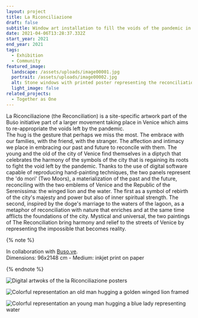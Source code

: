 ```yaml
---
layout: project
title: La Riconciliazione
draft: false
subtitle: Window art installation to fill the voids of the pandemic in Venice
date: 2021-04-06T13:28:37.332Z
start_year: 2021
end_year: 2021
tags:
  - Exhibition
  - Community
featured_image:
  landscape: /assets/uploads/image00001.jpg
  portrait: /assets/uploads/image00002.jpg
  alt: Stone windows with printed poster representing the reconciliation artwork
  light_image: false
related_projects:
  - Together as One
---
```

La Riconciliazione (the Reconciliation) is a site-specific artwork part of the Buṡo initiative part of a larger movement taking place in Venice which aims to re-appropriate the voids left by the pandemic. <br>
The hug is the gesture that perhaps we miss the most. The embrace with our families, with the friend, with the stranger. The affection and intimacy we place in embracing our past and future to reconcile with them. The young and the old of the city of Venice find themselves in a diptych that celebrates the harmony of the symbols of the city that is regaining its roots to fight the void left by the pandemic. Thanks to the use of digital software capable of reproducing hand-painting techniques, the two panels represent the 'do mori' (Two Moors), a materialization of the past and the future, reconciling with the two emblems of Venice and the Republic of the Serenissima: the winged lion and the water. The first as a symbol of rebirth of the city's majesty and power but also of inner spiritual strength. The second, inspired by the doge's marriage to the waters of the lagoon, as a metaphor of reconciliation with nature that enriches and at the same time afflicts the foundations of the city. Mystical and universal, the two paintings of The Reconciliation bring harmony and relief to the streets of Venice by representing the impossible that becomes reality.

{% note %}


In collaboration with [](https://www.kcaw.co.uk/mural-5-vote)[Buso.ve](https://instagram.com/buso.ve).\
Dimensions: 96x2148 cm - Medium: inkjet print on paper


{% endnote %}

![Digital artwoks of the la Riconciliazione posters](/assets/uploads/la-riconciliazione__artworks.jpg "La Riconciliazione – Digital artworks")

![Colorful representation an old man hugging a golden winged lion framed](/assets/uploads/image00002.jpg "La Riconciliazione – The old and the winged lion")

![Colorful representation an young man hugging a blue lady representing water](/assets/uploads/image00003.jpg "La Riconciliazione – The young and the marriage with water")